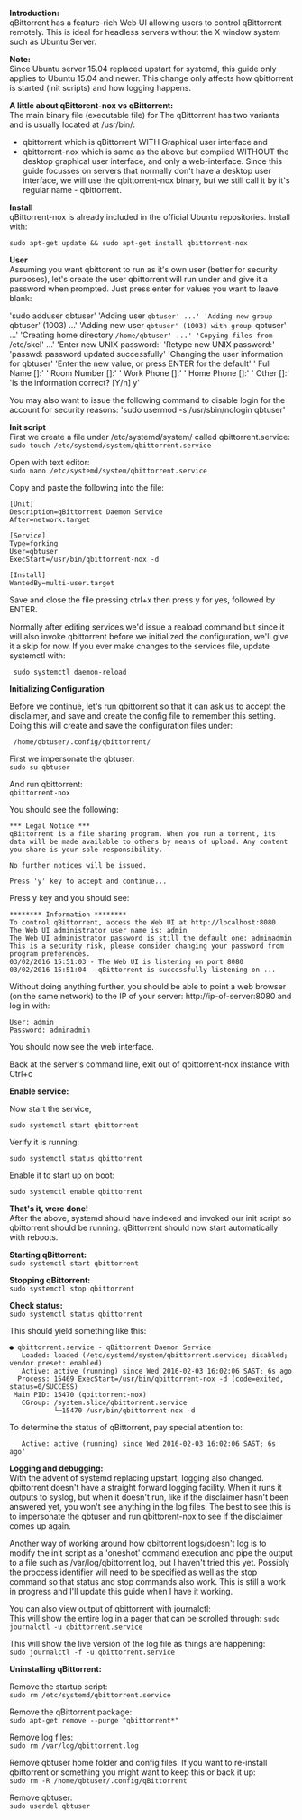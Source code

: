 **Introduction:**  
qBittorrent has a feature-rich Web UI allowing users to control qBittorrent remotely. This is ideal for headless servers without the X window system such as Ubuntu Server.

**Note:**    
Since Ubuntu server 15.04 replaced upstart for systemd, this guide only applies to Ubuntu 15.04 and newer. This change only affects how qbittorrent is started (init scripts) and how logging happens.

**A little about qBittorent-nox vs qBittorrent:**  
The main binary file (executable file) for The qBittorrent has two variants and is usually located at /usr/bin/:
* qbittorrent which is qBittorrent WITH Graphical user interface and 
* qbittorrent-nox which is same as the above but compiled WITHOUT the desktop graphical user interface, and only a web-interface.
Since this guide focusses on servers that normally don't have a desktop user interface, we will use the qbittorrent-nox binary, but we still call it by it's regular name - qbittorrent.

**Install**  
qBittorrent-nox is already included in the official Ubuntu repositories. Install with:

`sudo apt-get update && sudo apt-get install qbittorrent-nox`

**User**  
Assuming you want qbittorent to run as it's own user (better for security purposes), let's create the user qbittorrent will run under and give it a password when prompted. Just press enter for values you want to leave blank:

'sudo adduser qbtuser'
'Adding user `qbtuser' ...'
'Adding new group `qbtuser' (1003) ...'
'Adding new user `qbtuser' (1003) with group `qbtuser' ...'
'Creating home directory `/home/qbtuser' ...'
'Copying files from `/etc/skel' ...'
'Enter new UNIX password:'
'Retype new UNIX password:'
'passwd: password updated successfully'
'Changing the user information for qbtuser'
'Enter the new value, or press ENTER for the default'
'        Full Name []:'
'        Room Number []:'
'        Work Phone []:'
'        Home Phone []:'
'        Other []:'
'Is the information correct? [Y/n] y'

You may also want to issue the following command to disable login for the account for security reasons:
'sudo usermod -s /usr/sbin/nologin qbtuser'


**Init script**  
First we create a file under /etc/systemd/system/ called qbittorrent.service:  
`sudo touch /etc/systemd/system/qbittorrent.service`

Open with text editor:  
`sudo nano /etc/systemd/system/qbittorrent.service`

Copy and paste the following into the file:  

    [Unit]
    Description=qBittorrent Daemon Service
    After=network.target

    [Service]
    Type=forking
    User=qbtuser
    ExecStart=/usr/bin/qbittorrent-nox -d

    [Install]
    WantedBy=multi-user.target

Save and close the file pressing ctrl+x then press y for yes, followed by ENTER.

Normally after editing services we'd issue a reaload command but since it will also invoke qbittorrent before we initialized the configuration, we'll give it a skip for now. If you ever make changes to the services file, update systemctl with:

     sudo systemctl daemon-reload


**Initializing Configuration**     

Before we continue, let's run qbittorrent so that it can ask us to accept the disclaimer, and save and create the config file to remember this setting. Doing this will create and save the configuration files under:

     /home/qbtuser/.config/qbittorrent/

First we impersonate the qbtuser:  
`sudo su qbtuser`  

And run qbittorrent:  
`qbittorrent-nox`  

You should see the following:  

    *** Legal Notice ***
    qBittorrent is a file sharing program. When you run a torrent, its data will be made available to others by means of upload. Any content you share is your sole responsibility.
    
    No further notices will be issued.
    
    Press 'y' key to accept and continue...


Press y key and you should see:

    ******** Information ********
    To control qBittorrent, access the Web UI at http://localhost:8080
    The Web UI administrator user name is: admin
    The Web UI administrator password is still the default one: adminadmin
    This is a security risk, please consider changing your password from program preferences.
    03/02/2016 15:51:03 - The Web UI is listening on port 8080
    03/02/2016 15:51:04 - qBittorrent is successfully listening on ...

Without doing anything further, you should be able to point a web browser (on the same network) to the IP of your server: http://ip-of-server:8080 and log in with:  

    User: admin
    Password: adminadmin

You should now see the web interface.

Back at the server's command line, exit out of qbittorrent-nox instance with Ctrl+c

**Enable service:**

Now start the service,  


    sudo systemctl start qbittorrent

Verify it is running:


    sudo systemctl status qbittorrent

Enable it to start up on boot:


    sudo systemctl enable qbittorrent

**That's it, were done!**  
After the above, systemd should have indexed and invoked our init script so qbittorrent should be running. qBittorrent should now start automatically with reboots.


**Starting qBittorrent:**  
`sudo systemctl start qbittorrent`

**Stopping qBittorrent:**  
`sudo systemctl stop qbittorrent`

**Check status:**  
`sudo systemctl status qbittorrent`

This should yield something like this:  

    ● qbittorrent.service - qBittorrent Daemon Service
       Loaded: loaded (/etc/systemd/system/qbittorrent.service; disabled; vendor preset: enabled)
       Active: active (running) since Wed 2016-02-03 16:02:06 SAST; 6s ago
      Process: 15469 ExecStart=/usr/bin/qbittorrent-nox -d (code=exited, status=0/SUCCESS)
     Main PID: 15470 (qbittorrent-nox)
       CGroup: /system.slice/qbittorrent.service
               └─15470 /usr/bin/qbittorrent-nox -d

To determine the status of qBittorrent, pay special attention to:  

       Active: active (running) since Wed 2016-02-03 16:02:06 SAST; 6s ago'



**Logging and debugging:**  
With the advent of systemd replacing upstart, logging also changed. qbittorrent doesn't have a straight forward logging facility. When it runs it outputs to syslog, but when it doesn't run, like if the disclaimer hasn't been answered yet, you won't see anything in the log files. The best to see this is to impersonate the qbtuser and run qbittorent-nox to see if the disclaimer comes up again.

Another way of working around how qbittorrent logs/doesn't log is to modify the init script as a 'oneshot' command execution and pipe the output to a file such as /var/log/qbittorrent.log, but I haven't tried this yet. Possibly the proccess identifier will need to be specified as well as the stop command so that status and stop commands also work. This is still a work in progress and I'll update this guide when I have it working.

You can also view output of qbittorrent with journalctl:  
This will show the entire log in a pager that can be scrolled through:
`sudo journalctl -u qbittorrent.service`

This will show the live version of the log file as things are happening:  
`sudo journalctl -f -u qbittorrent.service`



**Uninstalling qBittorrent:**  

Remove the startup script:  
`sudo rm /etc/systemd/qbittorrent.service`

Remove the qBittorrent package:  
`sudo apt-get remove --purge "qbittorrent*"`

Remove log files:  
`sudo rm /var/log/qbittorrent.log`

Remove qbtuser home folder and config files. If you want to re-install qbittorrent or something you might want to keep this or back it up:  
`sudo rm -R /home/qbtuser/.config/qBittorrent`

Remove qbtuser:  
`sudo userdel qbtuser`